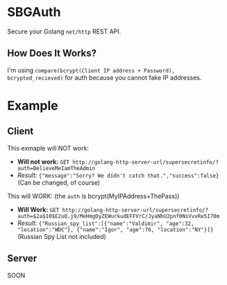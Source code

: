 SBGAuth
=======

Secure your Golang `net/http` REST API.

How Does It Works?
------------------

I'm using `compare(bcrypt(Client IP address + Password), bcrypted_recieved)` for auth because you cannot fake IP addresses.

Example
=======

Client
------

This exmaple will NOT work:
- **Will not work:** `GET http://golang-http-server-url/supersecretinfo/?auth=BelieveMeIamTheAdmin`
- *Result:* `{"message":"Sorry? We didn't catch that.","success":false}` (Can be changed, of course)

This will WORK: (the `auth` is bcrypt(MyIPAddress+ThePass))
- **Will Work:** `GET http://golang-http-server-url/supersecretinfo/?auth=$2a$10$E2uO.j9/MeHmgDyZEWurkudEFFVrC/JyaNhU2pnf0NsVvvRe5I70m`
- *Result:* `{"Russian_spy_list":[{"name":"Valdimir", "age":32, "location":"WDC"}, {"name":"Igor", "age":76, "location":"NY"}]}` (Russian Spy List not included)

Server
------

SOON
